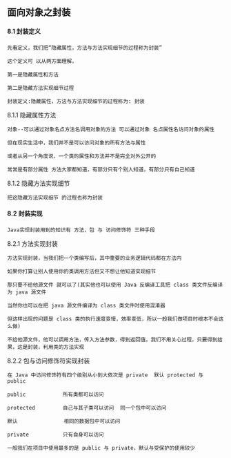 ## 面向对象之封装

#### 8.1 封装定义

	先看定义，我们把“隐藏属性，方法与方法实现细节的过程称为封装” 
	
	这个定义可 以从两方面理解，
	
	第一是隐藏属性和方法
	
	第二是隐藏方法实现细节过程
	
	封装定义:隐藏属性，方法与方法实现细节的过程称为: 封装
	
8.1.1 隐藏属性方法
	
	对象--可以通过对象名点方法名调用对象的方法 可以通过对象 名点属性名访问对象的属性
	
	但在现实生活中，我们并不是可以访问对象的所有方法与属性
	
	或者从另一个角度说，一个类的属性和方法并不是完全对外公开的 
	
	常常是有部分属性 方法大家都知道，有部分只有个别人知道，有部分只有自己知道
	
8.1.2 隐藏方法实现细节

	把这隐藏方法实现细节 的过程也称为封装
	
#### 8.2 封装实现

	Java实现封装用到的知识有 方法，包 与 访问修饰符 三种手段
	
8.2.1 方法实现封装
	
	方法实现封装，当我们把一个类编写后，其中重要的业务逻辑代码都在方法内
	
	如果你打算让别人使用你的类调用方法但又不想让他知道实现细节
	
	那只要不给他源文件 就可以了(其实他也可以使用 Java 反编译工具把 class 类文件反编译为 java 源文件
		
	当然你也可以在把 java 源文件编译为 class 类文件时使用混淆器
	
	但这样出现的问题是 class 类的执行速度变慢，效率变低，所以一般我们做项目时根本不会这么做)
	
	不给他源文件，他可以调用方法，传入方法参数，得到返回值，我们不用关心过程，只要得到结果，这是封装，利用类的方法实现
	
8.2.2 包与访问修饰符实现封装
	
	在 Java 中访问修饰符有四个级别从小到大依次是 private  默认 protected 与 public
	
	public            所有类都可以访问
	
	protected         自己与其子类可以访问  同一个包中可以访问
	
	默认               相同的数据包中可以访问
	
	private           只有自身可以访问
	
	一般我们在项目中使用最多的是 public 与 private，默认与受保护的使用较少
	
	